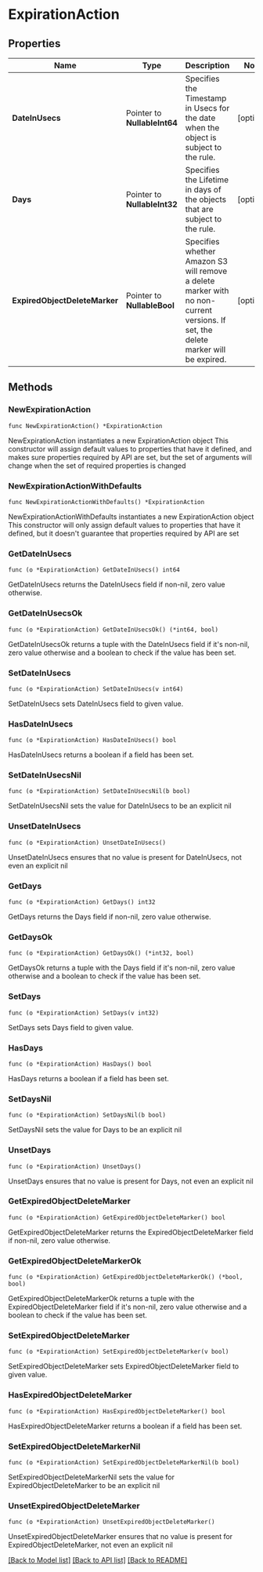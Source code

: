 # ExpirationAction

## Properties

Name | Type | Description | Notes
------------ | ------------- | ------------- | -------------
**DateInUsecs** | Pointer to **NullableInt64** | Specifies the Timestamp in Usecs for the date when the object is subject to the rule. | [optional] 
**Days** | Pointer to **NullableInt32** | Specifies the Lifetime in days of the objects that are subject to the rule. | [optional] 
**ExpiredObjectDeleteMarker** | Pointer to **NullableBool** | Specifies whether Amazon S3 will remove a delete marker with no non-current versions. If set, the delete marker will be expired. | [optional] 

## Methods

### NewExpirationAction

`func NewExpirationAction() *ExpirationAction`

NewExpirationAction instantiates a new ExpirationAction object
This constructor will assign default values to properties that have it defined,
and makes sure properties required by API are set, but the set of arguments
will change when the set of required properties is changed

### NewExpirationActionWithDefaults

`func NewExpirationActionWithDefaults() *ExpirationAction`

NewExpirationActionWithDefaults instantiates a new ExpirationAction object
This constructor will only assign default values to properties that have it defined,
but it doesn't guarantee that properties required by API are set

### GetDateInUsecs

`func (o *ExpirationAction) GetDateInUsecs() int64`

GetDateInUsecs returns the DateInUsecs field if non-nil, zero value otherwise.

### GetDateInUsecsOk

`func (o *ExpirationAction) GetDateInUsecsOk() (*int64, bool)`

GetDateInUsecsOk returns a tuple with the DateInUsecs field if it's non-nil, zero value otherwise
and a boolean to check if the value has been set.

### SetDateInUsecs

`func (o *ExpirationAction) SetDateInUsecs(v int64)`

SetDateInUsecs sets DateInUsecs field to given value.

### HasDateInUsecs

`func (o *ExpirationAction) HasDateInUsecs() bool`

HasDateInUsecs returns a boolean if a field has been set.

### SetDateInUsecsNil

`func (o *ExpirationAction) SetDateInUsecsNil(b bool)`

 SetDateInUsecsNil sets the value for DateInUsecs to be an explicit nil

### UnsetDateInUsecs
`func (o *ExpirationAction) UnsetDateInUsecs()`

UnsetDateInUsecs ensures that no value is present for DateInUsecs, not even an explicit nil
### GetDays

`func (o *ExpirationAction) GetDays() int32`

GetDays returns the Days field if non-nil, zero value otherwise.

### GetDaysOk

`func (o *ExpirationAction) GetDaysOk() (*int32, bool)`

GetDaysOk returns a tuple with the Days field if it's non-nil, zero value otherwise
and a boolean to check if the value has been set.

### SetDays

`func (o *ExpirationAction) SetDays(v int32)`

SetDays sets Days field to given value.

### HasDays

`func (o *ExpirationAction) HasDays() bool`

HasDays returns a boolean if a field has been set.

### SetDaysNil

`func (o *ExpirationAction) SetDaysNil(b bool)`

 SetDaysNil sets the value for Days to be an explicit nil

### UnsetDays
`func (o *ExpirationAction) UnsetDays()`

UnsetDays ensures that no value is present for Days, not even an explicit nil
### GetExpiredObjectDeleteMarker

`func (o *ExpirationAction) GetExpiredObjectDeleteMarker() bool`

GetExpiredObjectDeleteMarker returns the ExpiredObjectDeleteMarker field if non-nil, zero value otherwise.

### GetExpiredObjectDeleteMarkerOk

`func (o *ExpirationAction) GetExpiredObjectDeleteMarkerOk() (*bool, bool)`

GetExpiredObjectDeleteMarkerOk returns a tuple with the ExpiredObjectDeleteMarker field if it's non-nil, zero value otherwise
and a boolean to check if the value has been set.

### SetExpiredObjectDeleteMarker

`func (o *ExpirationAction) SetExpiredObjectDeleteMarker(v bool)`

SetExpiredObjectDeleteMarker sets ExpiredObjectDeleteMarker field to given value.

### HasExpiredObjectDeleteMarker

`func (o *ExpirationAction) HasExpiredObjectDeleteMarker() bool`

HasExpiredObjectDeleteMarker returns a boolean if a field has been set.

### SetExpiredObjectDeleteMarkerNil

`func (o *ExpirationAction) SetExpiredObjectDeleteMarkerNil(b bool)`

 SetExpiredObjectDeleteMarkerNil sets the value for ExpiredObjectDeleteMarker to be an explicit nil

### UnsetExpiredObjectDeleteMarker
`func (o *ExpirationAction) UnsetExpiredObjectDeleteMarker()`

UnsetExpiredObjectDeleteMarker ensures that no value is present for ExpiredObjectDeleteMarker, not even an explicit nil

[[Back to Model list]](../README.md#documentation-for-models) [[Back to API list]](../README.md#documentation-for-api-endpoints) [[Back to README]](../README.md)


